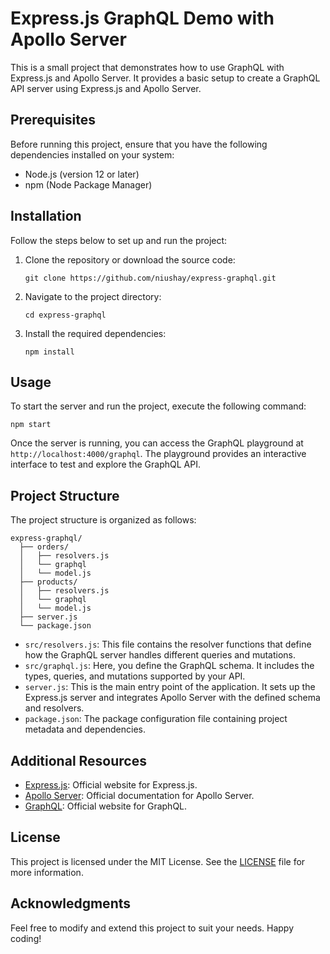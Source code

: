 # Express.js GraphQL Demo with Apollo Server

This is a small project that demonstrates how to use GraphQL with Express.js and Apollo Server. It provides a basic setup to create a GraphQL API server using Express.js and Apollo Server.

## Prerequisites

Before running this project, ensure that you have the following dependencies installed on your system:

- Node.js (version 12 or later)
- npm (Node Package Manager)

## Installation

Follow the steps below to set up and run the project:

1. Clone the repository or download the source code:

   ```shell
   git clone https://github.com/niushay/express-graphql.git
   ```

2. Navigate to the project directory:

   ```shell
   cd express-graphql
   ```

3. Install the required dependencies:

   ```shell
   npm install
   ```

## Usage

To start the server and run the project, execute the following command:

```shell
npm start
```

Once the server is running, you can access the GraphQL playground at `http://localhost:4000/graphql`. The playground provides an interactive interface to test and explore the GraphQL API.

## Project Structure

The project structure is organized as follows:

```
express-graphql/
  ├── orders/
  │   ├── resolvers.js
  │   └── graphql
  │   └── model.js
  ├── products/
  │   ├── resolvers.js
  │   └── graphql
  │   └── model.js
  ├── server.js
  └── package.json
```

- `src/resolvers.js`: This file contains the resolver functions that define how the GraphQL server handles different queries and mutations.
- `src/graphql.js`: Here, you define the GraphQL schema. It includes the types, queries, and mutations supported by your API.
- `server.js`: This is the main entry point of the application. It sets up the Express.js server and integrates Apollo Server with the defined schema and resolvers.
- `package.json`: The package configuration file containing project metadata and dependencies.

## Additional Resources

- [Express.js](https://expressjs.com/): Official website for Express.js.
- [Apollo Server](https://www.apollographql.com/docs/apollo-server/): Official documentation for Apollo Server.
- [GraphQL](https://graphql.org/): Official website for GraphQL.

## License

This project is licensed under the MIT License. See the [LICENSE](LICENSE) file for more information.

## Acknowledgments

Feel free to modify and extend this project to suit your needs. Happy coding!

